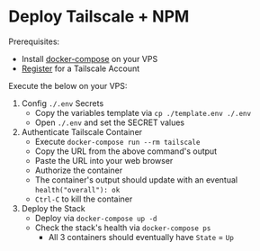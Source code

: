 # Deploy Tailscale + NPM

Prerequisites:

  * Install [docker-compose](../docker_install.sh) on your VPS
  * [Register](https://login.tailscale.com/start) for a Tailscale Account


Execute the below on your VPS:

1) Config `./.env` Secrets
    * Copy the variables template via `cp ./template.env ./.env`
    * Open `./.env` and set the SECRET values
1) Authenticate Tailscale Container
    * Execute `docker-compose run --rm tailscale`
    * Copy the URL from the above command's output
    * Paste the URL into your web browser
    * Authorize the container
    * The container's output should update with an eventual `health("overall"): ok`
    * `Ctrl-C` to kill the container
1) Deploy the Stack
    * Deploy via `docker-compose up -d`
    * Check the stack's health via `docker-compose ps`
      * All 3 containers should eventually have `State` = `Up`
